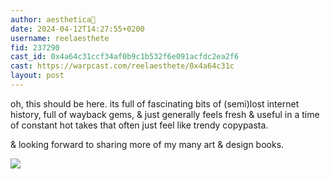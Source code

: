 ```yaml
---
author: aesthetica🎩
date: 2024-04-12T14:27:55+0200
username: reelaesthete
fid: 237290
cast_id: 0x4a64c31ccf34af0b9c1b532f6e091acfdc2ea2f6
cast: https://warpcast.com/reelaesthete/0x4a64c31c
layout: post
---
```

oh, this should be here. its full of fascinating bits of (semi)lost internet history, full of wayback gems, & just generally feels fresh & useful in a time of constant hot takes that often just feel like trendy copypasta.   
  
& looking forward to sharing more of my many art & design books.  

![](https://imagedelivery.net/BXluQx4ige9GuW0Ia56BHw/760c681a-efa3-44b1-7219-66ef966a8d00/original)